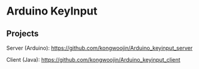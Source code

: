 Arduino KeyInput
===============
Projects
--------
Server (Arduino):  <https://github.com/kongwoojin/Arduino_keyinput_server>

Client (Java): <https://github.com/kongwoojin/Arduino_keyinput_client>